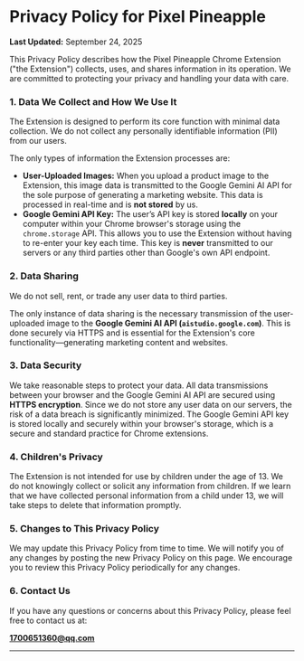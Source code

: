 # Privacy Policy for Pixel Pineapple

**Last Updated:** September 24, 2025

This Privacy Policy describes how the Pixel Pineapple Chrome Extension ("the Extension") collects, uses, and shares information in its operation. We are committed to protecting your privacy and handling your data with care.

### 1. Data We Collect and How We Use It

The Extension is designed to perform its core function with minimal data collection. We do not collect any personally identifiable information (PII) from our users.

The only types of information the Extension processes are:

* **User-Uploaded Images:** When you upload a product image to the Extension, this image data is transmitted to the Google Gemini AI API for the sole purpose of generating a marketing website. This data is processed in real-time and is **not stored** by us.
* **Google Gemini API Key:** The user’s API key is stored **locally** on your computer within your Chrome browser's storage using the `chrome.storage` API. This allows you to use the Extension without having to re-enter your key each time. This key is **never** transmitted to our servers or any third parties other than Google's own API endpoint.

### 2. Data Sharing

We do not sell, rent, or trade any user data to third parties.

The only instance of data sharing is the necessary transmission of the user-uploaded image to the **Google Gemini AI API (`aistudio.google.com`)**. This is done securely via HTTPS and is essential for the Extension's core functionality—generating marketing content and websites.

### 3. Data Security

We take reasonable steps to protect your data. All data transmissions between your browser and the Google Gemini AI API are secured using **HTTPS encryption**. Since we do not store any user data on our servers, the risk of a data breach is significantly minimized. The Google Gemini API key is stored locally and securely within your browser's storage, which is a secure and standard practice for Chrome extensions.

### 4. Children's Privacy

The Extension is not intended for use by children under the age of 13. We do not knowingly collect or solicit any information from children. If we learn that we have collected personal information from a child under 13, we will take steps to delete that information promptly.

### 5. Changes to This Privacy Policy

We may update this Privacy Policy from time to time. We will notify you of any changes by posting the new Privacy Policy on this page. We encourage you to review this Privacy Policy periodically for any changes.

### 6. Contact Us

If you have any questions or concerns about this Privacy Policy, please feel free to contact us at:

**1700651360@qq.com**

---
